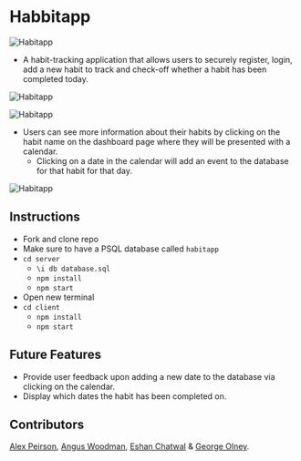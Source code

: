 # Habbitapp

![Habitapp](https://res.cloudinary.com/de8a23w1z/image/upload/v1600605020/python_name_generator/Screenshot_2020-09-19_at_15.51.33_jaqdzr.png)

- A habit-tracking application that allows users to securely register, login, add a new habit to track and check-off whether a habit has been completed today.

![Habitapp](https://res.cloudinary.com/de8a23w1z/image/upload/v1600604998/python_name_generator/Screenshot_2020-09-20_at_13.29.19_u6fuux.png)

![Habitapp](https://res.cloudinary.com/de8a23w1z/image/upload/v1600605036/python_name_generator/Screenshot_2020-09-19_at_15.52.08_aoijnc.png)

- Users can see more information about their habits by clicking on the habit name on the dashboard page where they will be presented with a calendar.
  - Clicking on a date in the calendar will add an event to the database for that habit for that day.

![Habitapp](https://res.cloudinary.com/de8a23w1z/image/upload/v1600607342/python_name_generator/Screenshot_2020-09-20_at_14.08.40_j1hkry.png)

## Instructions

- Fork and clone repo
- Make sure to have a PSQL database called `habitapp`
- `cd server`
    - `\i db database.sql`
    - `npm install`
    - `npm start`
- Open new terminal
- `cd client`
  - `npm install`
  - `npm start`

## Future Features

- Provide user feedback upon adding a new date to the database via clicking on the calendar.
- Display which dates the habit has been completed on.

## Contributors

[Alex Peirson](https://github.com/AKP-13), [Angus Woodman](https://github.com/Angus-Woodman), [Eshan Chatwal](https://github.com/eshan1799) & [George Olney](https://github.com/georgeo23).
